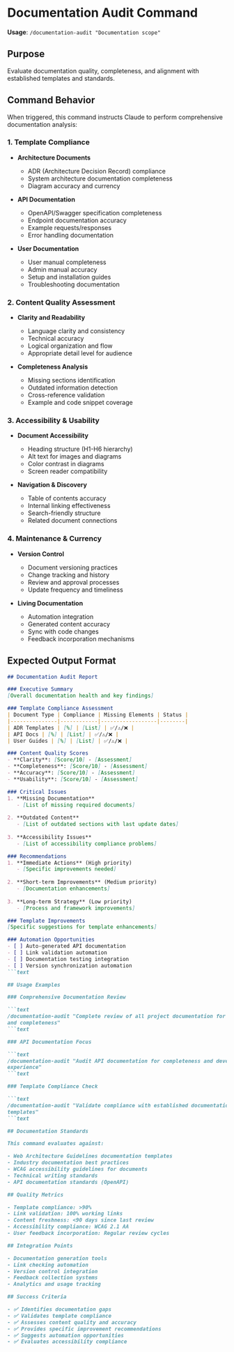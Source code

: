 # Documentation Audit Command

**Usage**: `/documentation-audit "Documentation scope"`

## Purpose

Evaluate documentation quality, completeness, and alignment with established
templates and standards.

## Command Behavior

When triggered, this command instructs Claude to perform comprehensive
documentation analysis:

### 1. Template Compliance

- **Architecture Documents**
  - ADR (Architecture Decision Record) compliance
  - System architecture documentation completeness
  - Diagram accuracy and currency
  
- **API Documentation**
  - OpenAPI/Swagger specification completeness
  - Endpoint documentation accuracy
  - Example requests/responses
  - Error handling documentation
  
- **User Documentation**
  - User manual completeness
  - Admin manual accuracy
  - Setup and installation guides
  - Troubleshooting documentation

### 2. Content Quality Assessment

- **Clarity and Readability**
  - Language clarity and consistency
  - Technical accuracy
  - Logical organization and flow
  - Appropriate detail level for audience
  
- **Completeness Analysis**
  - Missing sections identification
  - Outdated information detection
  - Cross-reference validation
  - Example and code snippet coverage

### 3. Accessibility & Usability

- **Document Accessibility**
  - Heading structure (H1-H6 hierarchy)
  - Alt text for images and diagrams
  - Color contrast in diagrams
  - Screen reader compatibility
  
- **Navigation & Discovery**
  - Table of contents accuracy
  - Internal linking effectiveness
  - Search-friendly structure
  - Related document connections

### 4. Maintenance & Currency

- **Version Control**
  - Document versioning practices
  - Change tracking and history
  - Review and approval processes
  - Update frequency and timeliness
  
- **Living Documentation**
  - Automation integration
  - Generated content accuracy
  - Sync with code changes
  - Feedback incorporation mechanisms

## Expected Output Format

```markdown
## Documentation Audit Report

### Executive Summary
[Overall documentation health and key findings]

### Template Compliance Assessment
| Document Type | Compliance | Missing Elements | Status |
|---------------|------------|------------------|--------|
| ADR Templates | [%] | [List] | ✅/⚠️/❌ |
| API Docs | [%] | [List] | ✅/⚠️/❌ |
| User Guides | [%] | [List] | ✅/⚠️/❌ |

### Content Quality Scores
- **Clarity**: [Score/10] - [Assessment]
- **Completeness**: [Score/10] - [Assessment]
- **Accuracy**: [Score/10] - [Assessment]
- **Usability**: [Score/10] - [Assessment]

### Critical Issues
1. **Missing Documentation**
   - [List of missing required documents]
   
2. **Outdated Content**
   - [List of outdated sections with last update dates]
   
3. **Accessibility Issues**
   - [List of accessibility compliance problems]

### Recommendations
1. **Immediate Actions** (High priority)
   - [Specific improvements needed]
   
2. **Short-term Improvements** (Medium priority)
   - [Documentation enhancements]
   
3. **Long-term Strategy** (Low priority)
   - [Process and framework improvements]

### Template Improvements
[Specific suggestions for template enhancements]

### Automation Opportunities
- [ ] Auto-generated API documentation
- [ ] Link validation automation
- [ ] Documentation testing integration
- [ ] Version synchronization automation
```text

## Usage Examples

### Comprehensive Documentation Review

```text
/documentation-audit "Complete review of all project documentation for accuracy
and completeness"
```text

### API Documentation Focus

```text
/documentation-audit "Audit API documentation for completeness and developer
experience"
```text

### Template Compliance Check

```text
/documentation-audit "Validate compliance with established documentation
templates"
```text

## Documentation Standards

This command evaluates against:

- Web Architecture Guidelines documentation templates
- Industry documentation best practices
- WCAG accessibility guidelines for documents
- Technical writing standards
- API documentation standards (OpenAPI)

## Quality Metrics

- Template compliance: >90%
- Link validation: 100% working links
- Content freshness: <90 days since last review
- Accessibility compliance: WCAG 2.1 AA
- User feedback incorporation: Regular review cycles

## Integration Points

- Documentation generation tools
- Link checking automation
- Version control integration
- Feedback collection systems
- Analytics and usage tracking

## Success Criteria

- ✅ Identifies documentation gaps
- ✅ Validates template compliance
- ✅ Assesses content quality and accuracy
- ✅ Provides specific improvement recommendations
- ✅ Suggests automation opportunities
- ✅ Evaluates accessibility compliance
